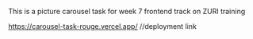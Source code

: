 This is a picture carousel task for week 7 frontend track on ZURI training

https://carousel-task-rouge.vercel.app/  //deployment link

